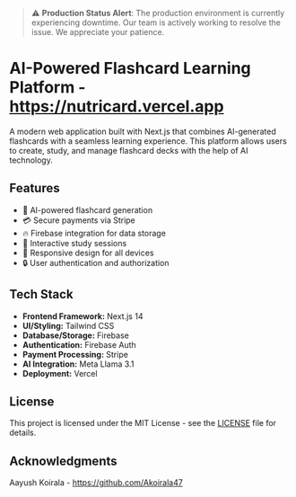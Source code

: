 > ⚠️ **Production Status Alert**: The production environment is currently experiencing downtime. Our team is actively working to resolve the issue. We appreciate your patience.

# AI-Powered Flashcard Learning Platform - https://nutricard.vercel.app

A modern web application built with Next.js that combines AI-generated flashcards with a seamless learning experience. This platform allows users to create, study, and manage flashcard decks with the help of AI technology.

## Features

- 🤖 AI-powered flashcard generation
- 💳 Secure payments via Stripe
- 🔥 Firebase integration for data storage
- 🎯 Interactive study sessions
- 📱 Responsive design for all devices
- 🔒 User authentication and authorization

## Tech Stack

- **Frontend Framework:** Next.js 14
- **UI/Styling:** Tailwind CSS
- **Database/Storage:** Firebase
- **Authentication:** Firebase Auth
- **Payment Processing:** Stripe
- **AI Integration:** Meta Llama 3.1
- **Deployment:** Vercel


## License

This project is licensed under the MIT License - see the [LICENSE](LICENSE) file for details.

## Acknowledgments
Aayush Koirala - https://github.com/Akoirala47
